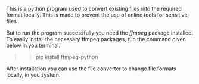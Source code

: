 This is a python program used to convert existing files into the required format locally.
This is made to prevent the use of online tools for sensitive files.

But to run the program successfully you need the *ffmpeg* package installed.
To easily install the necessary ffmpeg packages, run the command given below in you terminal.

>>pip install ffmpeg-python

After installation you can use the file converter to change file formats locally, in you system.
